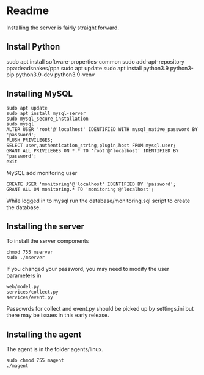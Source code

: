 # Readme

Installing the server is fairly straight forward.

## Install Python
sudo apt install software-properties-common
sudo add-apt-repository ppa:deadsnakes/ppa
sudo apt update
sudo apt install python3.9 python3-pip python3.9-dev python3.9-venv

## Installing MySQL
```
sudo apt update
sudo apt install mysql-server
sudo mysql_secure_installation
sudo mysql
ALTER USER 'root'@'localhost' IDENTIFIED WITH mysql_native_password BY 'password';
FLUSH PRIVILEGES;
SELECT user,authentication_string,plugin,host FROM mysql.user;
GRANT ALL PRIVILEGES ON *.* TO 'root'@'localhost' IDENTIFIED BY 'password';
exit
```

MySQL add monitoring user
```
CREATE USER 'monitoring'@'localhost' IDENTIFIED BY 'password';
GRANT ALL ON monitoring.* TO 'monitoring'@'localhost';
```

While logged in to mysql run the database/monitoring.sql script to create the database.

## Installing the server
To install the server components
```
chmod 755 mserver
sudo ./mserver
```

If you changed your password, you may need to modify the user parameters in 
```
web/model.py
services/collect.py
services/event.py
```

Passowrds for collect and event.py should be picked up by settings.ini but there may be issues in this early release.

## Installing the agent
The agent is in the folder agents/linux.
```
sudo chmod 755 magent
./magent
```
